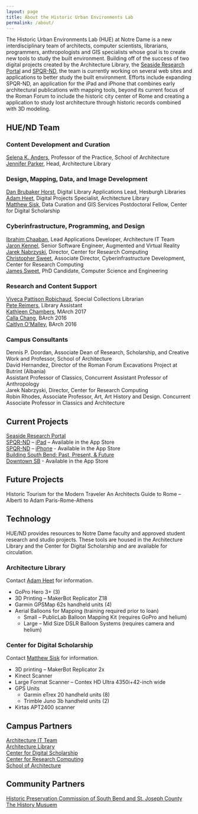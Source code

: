 ```yaml
---
layout: page
title: About the Historic Urban Environments Lab
permalink: /about/
---
```


The Historic Urban Environments Lab (HUE) at Notre Dame is a new interdisciplinary team of architects, computer scientists, librarians, programmers, anthropologists and GIS specialists whose goal is to create new tools to study the built environment.
Building off of the success of two digital projects created by the Architecture Library, the [Seaside Research Portal](https://seaside.library.nd.edu/) and [SPQR-ND](/architecture/spqrnd.shtml), the team is currently working on several web sites and applications to better study the built environment.
Efforts include expanding SPQR-ND, an application for the iPad and iPhone that combines early architectural publications with mapping tools, beyond its current focus of the Roman Forum to include the historic city center of Rome and creating a application to study lost architecture through historic records combined with 3D modeling. 

## HUE/ND Team

### Content Development and Curation
[Selena K. Anders](mailto:selena.k.anders4@nd.edu?subject=HUE/ND), Professor of the Practice, School of Architecture  
[Jennifer Parker](mailto:jparker9@nd.edu?subject=HUE/ND), Head, Architecture Library

### Design, Mapping, Data, and Image Development
[Dan Brubaker Horst](mailto:dan.brubaker.horst@nd.edu?subject=HUE/ND), Digital Library Applications Lead, Hesburgh Libraries  
[Adam Heet](mailto:Adam.L.Heet.3@nd.edu?subject=HUE%20Lab%20Technology), Digital Projects Specialist, Architecture Library  
[Matthew Sisk](mailto:matthew.sisk@nd.edu?subject=HUE/ND), Data Curation and GIS Services Postdoctoral Fellow, Center for Digital Scholarship

### Cyberinfrastructure, Programming, and Design
[Ibrahim Chaaban](mailto:archit@nd.edu?subject=HUE/ND), Lead Applications Developer, Architecture IT Team  
[Jaron Kennel](mailto:jkennel@nd.edu), Senior Software Engineer, Augmented and Virtual Reality  
[Jarek Nabrzyski](mailto:jaroslaw.nabrzyski1@nd.edu?subject=HUE/ND), Director, Center for Research Computing  
[Christopher Sweet](mailto:chris.sweet@nd.edu?subject=HUE/ND), Associate Director, Cyberinfrastructure Development, Center for Research Computing  
[James Sweet](mailto:jsweet@nd.edu?subject=HUE/ND), PhD Candidate, Computer Science and Engineering

### Research and Content Support
[Viveca Pattison Robichaud](mailto:vivecarobichaud@nd.edu), Special Collections Librarian  
[Pete Reimers](mailto:preimer1@nd.edu), Library Assistant  
[Kathleen Chambers](mailto:kathleen.t.chambers.29@nd.edu), MArch 2017  
[Calla Chang](mailto:calla.g.chang.66@nd.edu), BArch 2016  
[Caitlyn O'Malley](mailto:caitlyn.e.o'malley.44@nd.edu), BArch 2016

### Campus Consultants
Dennis P. Doordan, Associate Dean of Research, Scholarship, and Creative Work and Professor, School of Architecture  
David Hernandez, Director of the Roman Forum Excavations Project at Butrint (Albania)  
Assistant Professor of Classics, Concurrent Assistant Professor of Anthropology  
Jarek Nabrzyski, Director, Center for Research Computing  
Robin Rhodes, Associate Professor, Art, Art History and Design. Concurrent Associate Professor in Classics and Architecture

## Current Projects
[Seaside Research Portal](http://seaside.library.nd.edu)  
[SPQR-ND](/architecture/spqrnd.shtml) – [iPad](https://itunes.apple.com/us/app/spqr-nd/id908746471?mt=8) – Available in the App Store  
[SPQR-ND](http://library.nd.edu/architecture/spqrnd.shtml) – [iPhone](https://itunes.apple.com/us/app/spqr-nd-for-iphone/id932396810?mt=8) - Available in the App Store  
[Building South Bend: Past, Present, & Future](http://library.nd.edu/architecture/southbend/index.shtml)  
[Downtown SB](https://itunes.apple.com/us/app/downtown-sb/id993179423?mt=8) - Available in the App Store

## Future Projects
Historic Tourism for the Modern Traveler
An Architects Guide to Rome – Alberti to Adam
Paris-Rome-Athens

## Technology
HUE/ND provides resources to Notre Dame faculty and approved student research and studio projects.
These tools are housed in the Architecture Library and the Center for Digital Scholarship and are available for circulation.

### Architecture Library
Contact [Adam Heet](mailto:Adam.L.Heet.3@nd.edu?subject=HUE%20Lab%20Technology) for information.

- GoPro Hero 3+ (3)
- 3D Printing – MakerBot Replicator Z18
- Garmin GPSMap 62s handheld units (4)
- Aerial Balloons for Mapping (training required prior to loan)
  - Small – PublicLab Balloon Mapping Kit (requires GoPro and helium)
  - Large – Mid Size DSLR Balloon Systems (requires camera and helium)

### Center for Digital Scholarship
Contact [Matthew Sisk](mailto:matthew.sisk@nd.edu?subject=HUE/ND%20-%20Technology) for information.

- 3D printing – MakerBot Replicator 2x
- Kinect Scanner
- Large Format Scanner – Contex HD Ultra 4350i+42-inch wide
- GPS Units
  - Garmin eTrex 20 handheld units (8)
  - Trimble Juno 3b handheld units (2)
- Kirtas APT2400 scanner

## Campus Partners
[Architecture IT Team](http://archit.nd.edu/)  
[Architecture Library](/architecture)  
[Center for Digital Scholarship](/cds/)  
[Center for Research Computing](http://crc.nd.edu/)  
[School of Architecture](http://architecture.nd.edu/)

## Community Partners
[Historic Preservation Commission of South Bend and St. Joseph County](http://www.stjoesphcountyindiana.com/departments/SJCHP)  
[The History Musuem](http://historymuseumsb.org/)
